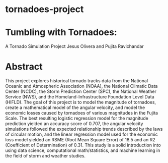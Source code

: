 # tornadoes-project

# Tumbling with Tornadoes:
A Tornado Simulation Project
Jesus Olivera and Pujita Ravichandar


# Abstract
This project explores historical tornado tracks data from the National Oceanic and Atmospheric Association 
(NOAA), the National Climatic Data Center (NCDC), the Storm Prediction Center (SPC), the National Weather Service 
(NWS), and the Homeland-Infrastructure Foundation Level Data (HIFLD). The goal of this project is to model the magnitude 
of tornadoes, create a mathematical model of the angular velocity, and model the economic losses caused by tornadoes of 
various magnitudes in the Fujita Scale. The best resulting logistic regression model for the magnitude prediction yielded an 
accuracy score of 0.707, the angular velocity simulations followed the expected relationship trends described by the laws of 
circular motion, and the linear regression model used for the economic loss model yielded an RSME (Root Mean Square 
Error) of 18.5 and an R2 (Coefficient of Determination) of 0.31. This study is a solid introduction into using data science, 
computational math/statistics, and machine learning in the field of storm and weather studies.
